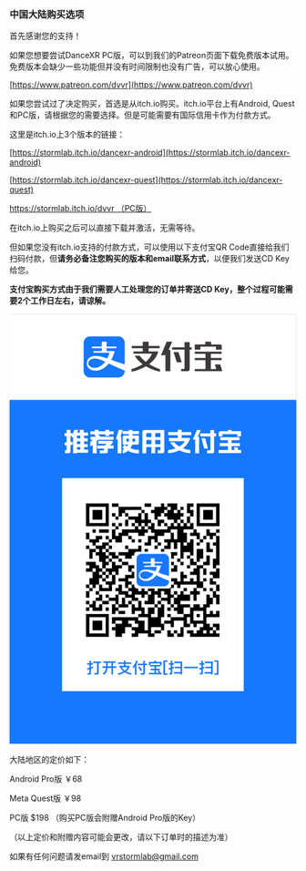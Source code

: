 ### 中国大陆购买选项

首先感谢您的支持！

如果您想要尝试DanceXR PC版，可以到我们的Patreon页面下载免费版本试用。免费版本会缺少一些功能但并没有时间限制也没有广告，可以放心使用。

[https://www.patreon.com/dvvr](https://www.patreon.com/dvvr)


如果您尝试过了决定购买，首选是从itch.io购买。itch.io平台上有Android, Quest和PC版，请根据您的需要选择。但是可能需要有国际信用卡作为付款方式。

这里是itch.io上3个版本的链接：

[https://stormlab.itch.io/dancexr-android](https://stormlab.itch.io/dancexr-android)

[https://stormlab.itch.io/dancexr-quest](https://stormlab.itch.io/dancexr-quest)

[https://stormlab.itch.io/dvvr （PC版）](https://stormlab.itch.io/dvvr)


在itch.io上购买之后可以直接下载并激活，无需等待。

但如果您没有itch.io支持的付款方式，可以使用以下支付宝QR Code直接给我们扫码付款，但**请务必备注您购买的版本和email联系方式**，以便我们发送CD Key给您。

**支付宝购买方式由于我们需要人工处理您的订单并寄送CD Key，整个过程可能需要2个工作日左右，请谅解。**

![Alipay Code](vrstormlab_alipay.jpg)


大陆地区的定价如下：


Android Pro版 ￥68

Meta Quest版 ￥98

PC版 $198 （购买PC版会附赠Android Pro版的Key）

（以上定价和附赠内容可能会更改，请以下订单时的描述为准）

如果有任何问题请发email到 vrstormlab@gmail.com
